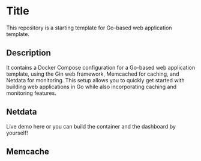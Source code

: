 # Title
This repository is a starting template for Go-based web application template.


## Description
It contains a Docker Compose configuration for a Go-based web application template, using the Gin web framework, Memcached for caching, and Netdata for monitoring. This setup allows you to quickly get started with building web applications in Go while also incorporating caching and monitoring features.

## Netdata

Live demo here or you can build the container and the dashboard by yourself! 

## Memcache


